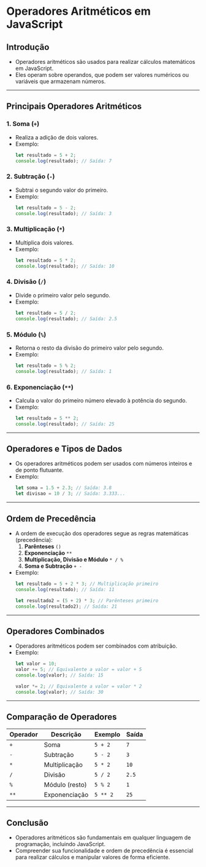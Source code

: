 # Operadores Aritméticos em JavaScript

## Introdução
- Operadores aritméticos são usados para realizar cálculos matemáticos em JavaScript.
- Eles operam sobre operandos, que podem ser valores numéricos ou variáveis que armazenam números.

---

## Principais Operadores Aritméticos

### **1. Soma (`+`)**
- Realiza a adição de dois valores.
- Exemplo:
  ```javascript
  let resultado = 5 + 2;
  console.log(resultado); // Saída: 7
  ```

### **2. Subtração (`-`)**
- Subtrai o segundo valor do primeiro.
- Exemplo:
  ```javascript
  let resultado = 5 - 2;
  console.log(resultado); // Saída: 3
  ```

### **3. Multiplicação (`*`)**
- Multiplica dois valores.
- Exemplo:
  ```javascript
  let resultado = 5 * 2;
  console.log(resultado); // Saída: 10
  ```

### **4. Divisão (`/`)**
- Divide o primeiro valor pelo segundo.
- Exemplo:
  ```javascript
  let resultado = 5 / 2;
  console.log(resultado); // Saída: 2.5
  ```

### **5. Módulo (`%`)**
- Retorna o resto da divisão do primeiro valor pelo segundo.
- Exemplo:
  ```javascript
  let resultado = 5 % 2;
  console.log(resultado); // Saída: 1
  ```

### **6. Exponenciação (`**`)**
- Calcula o valor do primeiro número elevado à potência do segundo.
- Exemplo:
  ```javascript
  let resultado = 5 ** 2;
  console.log(resultado); // Saída: 25
  ```

---

## Operadores e Tipos de Dados
- Os operadores aritméticos podem ser usados com números inteiros e de ponto flutuante.
- Exemplo:
  ```javascript
  let soma = 1.5 + 2.3; // Saída: 3.8
  let divisao = 10 / 3; // Saída: 3.333...
  ```

---

## Ordem de Precedência
- A ordem de execução dos operadores segue as regras matemáticas (precedência):
  1. **Parênteses** `()`
  2. **Exponenciação** `**`
  3. **Multiplicação, Divisão e Módulo** `* / %`
  4. **Soma e Subtração** `+ -`
- Exemplo:
  ```javascript
  let resultado = 5 + 2 * 3; // Multiplicação primeiro
  console.log(resultado); // Saída: 11

  let resultado2 = (5 + 2) * 3; // Parênteses primeiro
  console.log(resultado2); // Saída: 21
  ```

---

## Operadores Combinados
- Operadores aritméticos podem ser combinados com atribuição.
- Exemplo:
  ```javascript
  let valor = 10;
  valor += 5; // Equivalente a valor = valor + 5
  console.log(valor); // Saída: 15

  valor *= 2; // Equivalente a valor = valor * 2
  console.log(valor); // Saída: 30
  ```

---

## Comparação de Operadores
| Operador | Descrição                | Exemplo         | Saída |
|----------|--------------------------|-----------------|-------|
| `+`      | Soma                    | `5 + 2`         | `7`   |
| `-`      | Subtração               | `5 - 2`         | `3`   |
| `*`      | Multiplicação           | `5 * 2`         | `10`  |
| `/`      | Divisão                 | `5 / 2`         | `2.5` |
| `%`      | Módulo (resto)          | `5 % 2`         | `1`   |
| `**`     | Exponenciação           | `5 ** 2`        | `25`  |

---

## Conclusão
- Operadores aritméticos são fundamentais em qualquer linguagem de programação, incluindo JavaScript.
- Compreender sua funcionalidade e ordem de precedência é essencial para realizar cálculos e manipular valores de forma eficiente.
